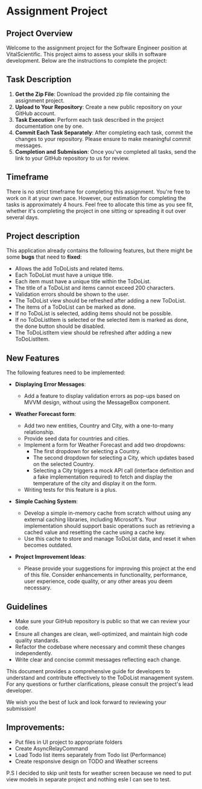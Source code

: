﻿# Assignment Project

## Project Overview

Welcome to the assignment project for the Software Engineer position at VitalScientific. This project aims to assess your skills in software development. Below are the instructions to complete the project:

## Task Description
1. **Get the Zip File**: Download the provided zip file containing the assignment project.
2. **Upload to Your Repository**: Create a new public repository on your GitHub account.
3. **Task Execution**: Perform each task described in the project documentation one by one.
4. **Commit Each Task Separately**: After completing each task, commit the changes to your repository. Please ensure to make meaningful commit messages.
5. **Completion and Submission**: Once you've completed all tasks, send the link to your GitHub repository to us for review.

## Timeframe
There is no strict timeframe for completing this assignment. You're free to work on it at your own pace. However, our estimation for completing the tasks is approximately 4 hours. Feel free to allocate this time as you see fit, whether it's completing the project in one sitting or spreading it out over several days.

## Project description
This application already contains the following features, but there might be some **bugs** that need to **fixed**:

  - Allows the add ToDoLists and related items.
  - Each ToDoList must have a unique title.
  - Each item must have a unique title within the ToDoList.
  - The title of a ToDoList and items cannot exceed 200 characters.
  - Validation errors should be shown to the user.
  - The ToDoList view should be refreshed after adding a new ToDoList.
  - The items of a ToDoList can be marked as done.
  - If no ToDoList is selected, adding items should not be possible.
  - If no ToDoListItem is selected or the selected item is marked as done, the done button should be disabled.
  - The ToDoListItem view should be refreshed after adding a new ToDoListItem.

## New Features
The following features need to be implemented:
- **Displaying Error Messages**:
  - Add a feature to display validation errors as pop-ups based on MVVM design, without using the MessageBox component.

- **Weather Forecast form**:
  - Add two new entities, Country and City, with a one-to-many relationship.
  - Provide seed data for countries and cities.
  - Implement a form for Weather Forecast and add two dropdowns:
    - The first dropdown for selecting a Country.
    - The second dropdown for selecting a City, which updates based on the selected Country.
    - Selecting a City triggers a mock API call (interface definition and a fake implementation required) to fetch and display the temperature of the city and display it on the form.
  - Writing tests for this feature is a plus.

- **Simple Caching System**:
  - Develop a simple in-memory cache from scratch without using any external caching libraries, including Microsoft's. Your implementation should support basic operations such as retrieving a cached value and resetting the cache using a cache key.
  - Use this cache to store and manage ToDoList data, and reset it when becomes outdated.

- **Project Improvement Ideas**:
  - Please provide your suggestions for improving this project at the end of this file. Consider enhancements in functionality, performance, user experience, code quality, or any other areas you deem necessary.

## Guidelines
- Make sure your GitHub repository is public so that we can review your code.
- Ensure all changes are clean, well-optimized, and maintain high code quality standards.
- Refactor the codebase where necessary and commit these changes independently.
- Write clear and concise commit messages reflecting each change.

This document provides a comprehensive guide for developers to understand and contribute effectively to the ToDoList management system. For any questions or further clarifications, please consult the project's lead developer.

We wish you the best of luck and look forward to reviewing your submission!


## Improvements:
- Put files in UI project to appropriate folders
- Create AsyncRelayCommand
- Load Todo list items separately from Todo list (Performance)
- Create responsive design on TODO and Weather screens

P.S I decided to skip unit tests for weather screen because we need to put view models in separate project and nothing esle I can see to test.